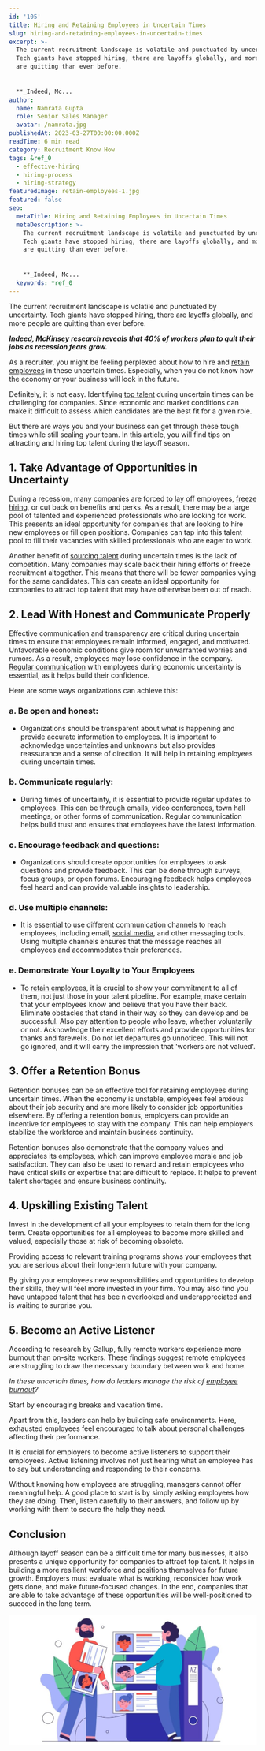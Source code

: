 ```yaml
---
id: '105'
title: Hiring and Retaining Employees in Uncertain Times
slug: hiring-and-retaining-employees-in-uncertain-times
excerpt: >-
  The current recruitment landscape is volatile and punctuated by uncertainty.
  Tech giants have stopped hiring, there are layoffs globally, and more people
  are quitting than ever before.


  **_Indeed, Mc...
author:
  name: Namrata Gupta
  role: Senior Sales Manager
  avatar: /namrata.jpg
publishedAt: 2023-03-27T00:00:00.000Z
readTime: 6 min read
category: Recruitment Know How
tags: &ref_0
  - effective-hiring
  - hiring-process
  - hiring-strategy
featuredImage: retain-employees-1.jpg
featured: false
seo:
  metaTitle: Hiring and Retaining Employees in Uncertain Times
  metaDescription: >-
    The current recruitment landscape is volatile and punctuated by uncertainty.
    Tech giants have stopped hiring, there are layoffs globally, and more people
    are quitting than ever before.


    **_Indeed, Mc...
  keywords: *ref_0
---
```


The current recruitment landscape is volatile and punctuated by uncertainty. Tech giants have stopped hiring, there are layoffs globally, and more people are quitting than ever before.

**_Indeed, McKinsey research reveals that 40% of workers plan to quit their jobs as recession fears grow._**

<!--more-->

As a recruiter, you might be feeling perplexed about how to hire and [retain employees](https://www.thetalentpool.ai/blogs/retaining-talent-amid-great-resignation) in these uncertain times. Especially, when you do not know how the economy or your business will look in the future.

Definitely, it is not easy. Identifying [top talent](https://www.thetalentpool.ai/blogs/top-reasons-why-you-are-losing-top-talent-to-competitors) during uncertain times can be challenging for companies. Since economic and market conditions can make it difficult to assess which candidates are the best fit for a given role.

But there are ways you and your business can get through these tough times while still scaling your team. In this article, you will find tips on attracting and hiring top talent during the layoff season.

## 1\. **Take Advantage of Opportunities in Uncertainty**

During a recession, many companies are forced to lay off employees, [freeze hiring](https://www.thetalentpool.ai/blogs/is-hiring-freeze-an-effective-tactic), or cut back on benefits and perks. As a result, there may be a large pool of talented and experienced professionals who are looking for work. This presents an ideal opportunity for companies that are looking to hire new employees or fill open positions. Companies can tap into this talent pool to fill their vacancies with skilled professionals who are eager to work.

Another benefit of [sourcing talent](https://www.thetalentpool.ai/candidate-sourcing-software) during uncertain times is the lack of competition. Many companies may scale back their hiring efforts or freeze recruitment altogether. This means that there will be fewer companies vying for the same candidates. This can create an ideal opportunity for companies to attract top talent that may have otherwise been out of reach.

## 2\. **Lead With Honest and Communicate Properly**

Effective communication and transparency are critical during uncertain times to ensure that employees remain informed, engaged, and motivated. Unfavorable economic conditions give room for unwarranted worries and rumors. As a result, employees may lose confidence in the company. [Regular communication](https://www.thetalentpool.ai/blogs/6-ways-how-hr-can-improve-their-email-communication) with employees during economic uncertainty is essential, as it helps build their confidence.

Here are some ways organizations can achieve this:

### a. **Be open and honest**:

- Organizations should be transparent about what is happening and provide accurate information to employees. It is important to acknowledge uncertainties and unknowns but also provides reassurance and a sense of direction. It will help in retaining employees during uncertain times.

### b. **Communicate regularly**:

- During times of uncertainty, it is essential to provide regular updates to employees. This can be through emails, video conferences, town hall meetings, or other forms of communication. Regular communication helps build trust and ensures that employees have the latest information.

### c. **Encourage feedback and questions**:

- Organizations should create opportunities for employees to ask questions and provide feedback. This can be done through surveys, focus groups, or open forums. Encouraging feedback helps employees feel heard and can provide valuable insights to leadership.

### d. **Use multiple channels**:

- It is essential to use different communication channels to reach employees, including email, [social media](https://www.thetalentpool.ai/blogs/5-tips-on-social-media-recruitment-strategies), and other messaging tools. Using multiple channels ensures that the message reaches all employees and accommodates their preferences.

### e. **Demonstrate Your Loyalty to Your Employees**

- To [retain employees](https://www.thetalentpool.ai/blogs/5-tips-attract-retain-gen-z-talent), it is crucial to show your commitment to all of them, not just those in your talent pipeline. For example, make certain that your employees know and believe that you have their back. Eliminate obstacles that stand in their way so they can develop and be successful. Also pay attention to people who leave, whether voluntarily or not. Acknowledge their excellent efforts and provide opportunities for thanks and farewells. Do not let departures go unnoticed. This will not go ignored, and it will carry the impression that 'workers are not valued'.

## 3\. **Offer a Retention Bonus**

Retention bonuses can be an effective tool for retaining employees during uncertain times. When the economy is unstable, employees feel anxious about their job security and are more likely to consider job opportunities elsewhere. By offering a retention bonus, employers can provide an incentive for employees to stay with the company. This can help employers stabilize the workforce and maintain business continuity.

Retention bonuses also demonstrate that the company values and appreciates its employees, which can improve employee morale and job satisfaction. They can also be used to reward and retain employees who have critical skills or expertise that are difficult to replace. It helps to prevent talent shortages and ensure business continuity.

## 4\. **Upskilling Existing Talent**

Invest in the development of all your employees to retain them for the long term. Create opportunities for all employees to become more skilled and valued, especially those at risk of becoming obsolete.

Providing access to relevant training programs shows your employees that you are serious about their long-term future with your company.

By giving your employees new responsibilities and opportunities to develop their skills, they will feel more invested in your firm. You may also find you have untapped talent that has bee n overlooked and underappreciated and is waiting to surprise you.

## 5\. **Become an Active Listener**

According to research by Gallup, fully remote workers experience more burnout than on-site workers. These findings suggest remote employees are struggling to draw the necessary boundary between work and home.

_In these uncertain times, how do leaders manage the risk of [employee burnout](https://www.thetalentpool.ai/blogs/can-sabbaticals-help-fight-burnout)?_

Start by encouraging breaks and vacation time.

Apart from this, leaders can help by building safe environments. Here, exhausted employees feel encouraged to talk about personal challenges affecting their performance.

It is crucial for employers to become active listeners to support their employees. Active listening involves not just hearing what an employee has to say but understanding and responding to their concerns.

Without knowing how employees are struggling, managers cannot offer meaningful help. A good place to start is by simply asking employees how they are doing. Then, listen carefully to their answers, and follow up by working with them to secure the help they need.

## **Conclusion**

Although layoff season can be a difficult time for many businesses, it also presents a unique opportunity for companies to attract top talent. It helps in building a more resilient workforce and positions themselves for future growth. Employers must evaluate what is working, reconsider how work gets done, and make future-focused changes. In the end, companies that are able to take advantage of these opportunities will be well-positioned to succeed in the long term.

![retain-employees](images/retain-employees-1-1024x537.jpg)
